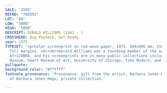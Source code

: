 ```yaml
---
SALE: '2565'
REFNO: "780593"
LOT: "88"
LOW: "3000"
HIGH: "5000"
DESCRIPT: GERALD WILLIAMS (1941 - )
CROSSHEAD: Big Payback, Get Ready.
year: 1975
TYPESET: "<p>Color screenprint on red wove paper, 1975. 584x406 mm; 23x16 inches (sheet),
  full margins. <br><br>Gerald Williams was a founding member of the art collective
  AfriCOBRA, and his screenprints are in many public collections including the Brooklyn
  Museum, Smart Museum of Art, University of Chicago, Tate Modern, and others.</p>"
pullquote: ''
background_color: "#ffffff"
footnote_provenance: 'Provenance: gift from the artist, Barbara Jones-Hogu; the estate
  of Barbara Jones-Hogu; private collection.'

---
```

